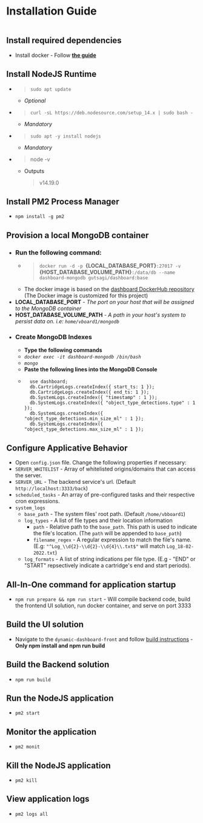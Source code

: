 
# **Installation Guide**
```

```

## **Install required dependencies**
- Install docker - Follow [**the guide**](https://docs.docker.com/engine/install/ubuntu/)

## **Install NodeJS Runtime**
* > `sudo apt update` 
    * *Optional*
* > `curl -sL https://deb.nodesource.com/setup_14.x | sudo bash -`
    * *Mandatory*
* > `sudo apt -y install nodejs`
    * *Mandatory*
* > node  -v
    * Outputs
        > v14.19.0

## **Install PM2 Process Manager**
- `npm install -g pm2`

## **Provision a local MongoDB container**
* ### Run the following command:
    * > `docker run -d -p `**{LOCAL_DATABASE_PORT}**`:27017 -v `**{HOST_DATABASE_VOLUME_PATH}**`:/data/db --name dashboard-mongodb gutsagi/dashboard:base`
    * The docker image is based on the [dashboard DockerHub repository](https://hub.docker.com/r/gutsagi/dashboard) (The Docker image is customized for this project)
* **LOCAL_DATABASE_PORT** - *The port on your host that will be assigned to the MongoDB container*
* **HOST_DATABASE_VOLUME_PATH** - *A path in your host's system to persist data on. i.e: `home/vboard1/mongodb`*
* ### **Create MongoDB Indexes**
    * **Type the following commands**
    * *`docker exec -it dashboard-mongodb /bin/bash`*
    * *`mongo`*
    * **Paste the following lines into the MongoDB Console**
    * ```
        use dashboard;
        db.CartridgeLogs.createIndex({ start_ts: 1 });
        db.CartridgeLogs.createIndex({ end_ts: 1 });
        db.SystemLogs.createIndex({ "timestamp" : 1 });
        db.SystemLogs.createIndex({ "object_type_detections.type" : 1 });
        db.SystemLogs.createIndex({ "object_type_detections.min_size_ml" : 1 });
        db.SystemLogs.createIndex({ "object_type_detections.max_size_ml" : 1 });
        ```

## **Configure Applicative Behavior**
* Open `config.json` file. Change the following properties if necessary:
* `SERVER_WHITELIST` - Array of whitelisted origins/domains that can access the server.
* `SERVER_URL` - The backend service's url. (Default `http://localhost:3333/back`)
* `scheduled_tasks` - An array of pre-configured tasks and their respective cron expressions.
* `system_logs`
    * `base_path` - The system files' root path. (Default `/home/vbboard1`)
    * `log_types` - A list of file types and their location information
        * `path` - Relative path to the `base_path`. This path is used to indicate the file's location. (The `path` will be appended to `base_path`)
        * `filename_regex` - A regular expression to match the file's name. (E.g: `"^Log_\\d{2}-\\d{2}-\\d{4}\\.txt$"` will match `Log_18-02-2022.txt`)
    * `log_formats` - A list of string indications per file type. (E.g - "END" or "START" repsectively indicate a cartridge's end and start periods).

## **All-In-One command for application startup**
* `npm run prepare && npm run start` - Will compile backend code, build the frontend UI solution, run docker container, and serve on port 3333

## **Build the UI solution**
* Navigate to the `dynamic-dashboard-front` and follow [build instructions](https://github.com/Sagiaj/dynamic-dashboard-front/blob/master/README.md) - **Only npm install and npm run build**

## **Build the Backend solution**
* `npm run build`

## **Run the NodeJS application**
- `pm2 start`

## **Monitor the application**
* `pm2 monit`

## **Kill the NodeJS application**
- `pm2 kill`

## **View application logs**
- `pm2 logs all`
